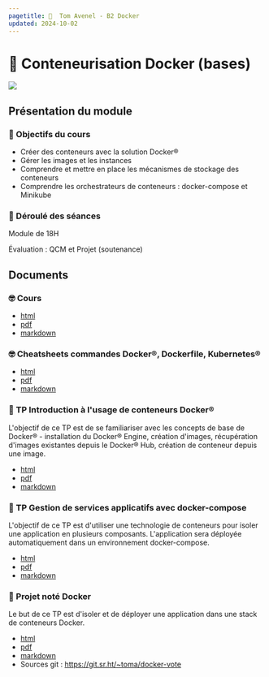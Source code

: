 ```yaml
---
pagetitle:   Tom Avenel - B2 Docker
updated: 2024-10-02
---
```


#   Conteneurisation Docker (bases)

![](/resources/images/cover/conteneurs-devops.jpg)

## Présentation du module

### 🎯 Objectifs du cours
 
- Créer des conteneurs avec la solution Docker®
- Gérer les images et les instances 
- Comprendre et mettre en place les mécanismes de stockage des conteneurs
- Comprendre les orchestrateurs de conteneurs : docker-compose et Minikube

### 📅 Déroulé des séances

Module de 18H

Évaluation : QCM et Projet (soutenance)

## Documents

### 🤓 Cours

- [html](/cours/docker/docker-cours.html)
- [pdf](/cours/docker/docker-cours.pdf)
- [markdown](/cours/docker/docker-cours.md)

### 🤓 Cheatsheets commandes Docker®, Dockerfile, Kubernetes®

- [html](/cours/docker/docker-cheatsheets.html)
- [pdf](/cours/docker/docker-cheatsheets.pdf)
- [markdown](/cours/docker/docker-cheatsheets.md)

###   TP Introduction à l'usage de conteneurs Docker®

L'objectif de ce TP est de se familiariser avec les concepts de base de Docker® - installation du Docker® Engine, création d'images, récupération d'images existantes depuis le Docker® Hub, création de conteneur depuis une image.

- [html](/cours/docker/tp_docker.html)
- [pdf](/cours/docker/tp_docker.pdf)
- [markdown](/cours/docker/tp_docker.md)

###   TP Gestion de services applicatifs avec docker-compose

L'objectif de ce TP est d'utiliser une technologie de conteneurs pour isoler une application en plusieurs composants. L'application sera déployée automatiquement dans un environnement docker-compose.

- [html](/cours/docker/tp_docker-compose.html)
- [pdf](/cours/docker/tp_docker-compose.pdf)
- [markdown](/cours/docker/tp_docker-compose.md)

### 📌 Projet noté Docker

Le but de ce TP est d'isoler et de déployer une application dans une stack de conteneurs Docker.

- [html](/cours/docker/projet_note_docker.html)
- [pdf](/cours/docker/projet_note_docker.pdf)
- [markdown](/cours/docker/projet_note_docker.md)
- Sources git : <https://git.sr.ht/~toma/docker-vote>

